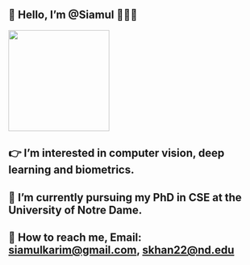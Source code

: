 ## 👋 Hello, I’m @Siamul 🧑🏽‍💻

<img src="https://user-images.githubusercontent.com/14105405/195277457-34242df8-612f-421a-a872-8b2933b90365.png" width="200" height="200" />





## 👉 I’m interested in computer vision, deep learning and biometrics.

## 📖 I’m currently pursuing my PhD in CSE at the University of Notre Dame.

## 📧 How to reach me, Email: siamulkarim@gmail.com, skhan22@nd.edu

<!---
Siamul/Siamul is a ✨ special ✨ repository because its `README.md` (this file) appears on your GitHub profile.
You can click the Preview link to take a look at your changes.
--->


